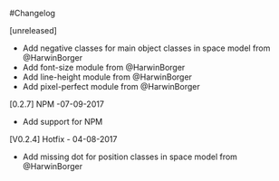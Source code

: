 #Changelog

[unreleased]
- Add negative classes for main object classes in space model from @HarwinBorger
- Add font-size module from @HarwinBorger
- Add line-height module from @HarwinBorger
- Add pixel-perfect module from @HarwinBorger

[0.2.7] NPM -07-09-2017
- Add support for NPM

[V0.2.4] Hotfix - 04-08-2017
- Add missing dot for position classes in space model from @HarwinBorger